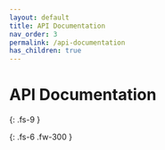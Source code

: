 ```yaml
---
layout: default
title: API Documentation
nav_order: 3
permalink: /api-documentation
has_children: true
---
```


# API Documentation
{: .fs-9 }

{: .fs-6 .fw-300 }
